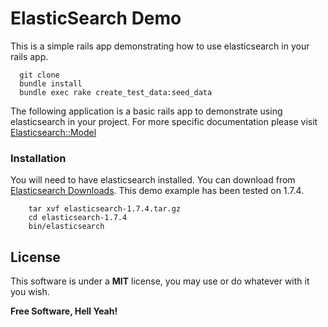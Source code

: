 # ElasticSearch Demo

This is a simple rails app demonstrating how to use elasticsearch in your rails app.
```
  git clone
  bundle install
  bundle exec rake create_test_data:seed_data
```

The following application is a basic rails app to demonstrate using elasticsearch in your project. For more specific documentation please visit [Elasticsearch::Model](https://github.com/elastic/elasticsearch-rails/tree/master/elasticsearch-model)


### Installation
You will need to have elasticsearch installed. You can download from [Elasticsearch Downloads](https://www.elastic.co/downloads/elasticsearch). This demo example has been tested on 1.7.4.
```
    tar xvf elasticsearch-1.7.4.tar.gz
    cd elasticsearch-1.7.4
    bin/elasticsearch
```

License
----
This software is under a **MIT** license, you may use or do whatever with it you wish.


**Free Software, Hell Yeah!**
